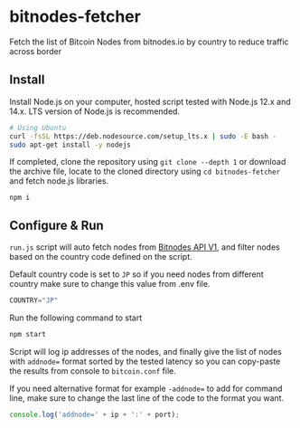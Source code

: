 # bitnodes-fetcher

Fetch the list of Bitcoin Nodes from bitnodes.io by country to reduce traffic across border

## Install

Install Node.js on your computer, hosted script tested with Node.js 12.x and 14.x. LTS version of Node.js is recommended.

```bash
# Using Ubuntu
curl -fsSL https://deb.nodesource.com/setup_lts.x | sudo -E bash -
sudo apt-get install -y nodejs
```

If completed, clone the repository using `git clone --depth 1` or download the archive file, locate to the cloned directory using `cd bitnodes-fetcher` and fetch node.js libraries.

```
npm i
```

## Configure & Run

`run.js` script will auto fetch nodes from [Bitnodes API V1](https://bitnodes.io/api), and filter nodes based on the country code defined on the script.

Default country code is set to `JP` so if you need nodes from different country make sure to change this value from .env file.

```js
COUNTRY="JP"
```

Run the following command to start

```bash
npm start
```

Script will log ip addresses of the nodes, and finally give the list of nodes with `addnode=` format sorted by the tested latency so you can copy-paste the results from console to `bitcoin.conf` file.

If you need alternative format for example `-addnode=` to add for command line, make sure to change the last line of the code to the format you want.

```js
console.log('addnode=' + ip + ':' + port);
```

